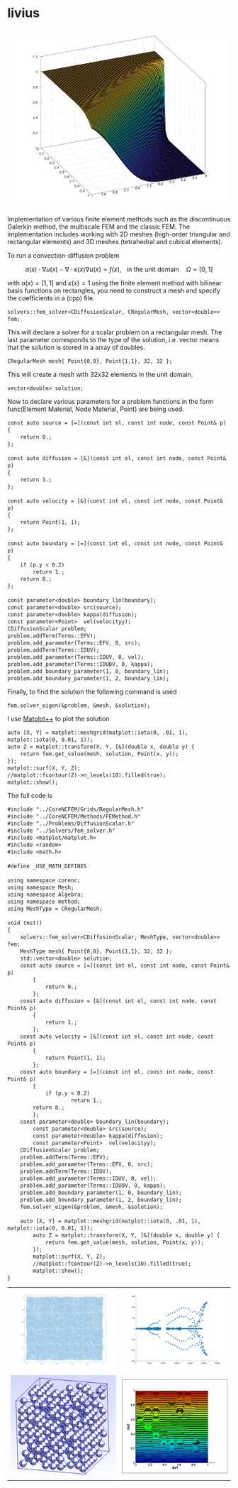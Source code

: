 # livius

![FEM boundary layer](https://raw.githubusercontent.com/aion-synch/livius/refs/heads/master/plotfem.png)

Implementation of various finite element methods such as the discontinuous Galerkin method, the multiscale FEM and the classic FEM.
The implementation includes working with 2D meshes (high-order triangular and rectangular elements) and 3D meshes (tetrahedral and cubical elements).

To run a convection-diffusion problem
```math	
  a(x)\cdot\nabla u(x) - \nabla\cdot\kappa(x)\nabla u(x) = f(x), \mspace{15mu}\text{in the unit domain }\mspace{15mu}\Omega=[0,1]
```
with $a(x)=[1,1]$ and $\kappa(x)=1$ using the finite element method with bilinear basis functions on rectangles, you need to construct a mesh and specify the coefficients in a (cpp) file.
```
solvers::fem_solver<CDiffusionScalar, CRegularMesh, vector<double>> fem;
```
This will declare a solver for a scalar problem on a rectangular mesh. The last parameter corresponds to the type of the solution, i.e. vector<double> means that the solution is stored in a array of doubles.

```	
CRegularMesh mesh{ Point{0,0}, Point{1,1}, 32, 32 };
```
	

This will create a mesh with 32x32 elements in the unit domain.

```
vector<double> solution;
```
	
Now to declare various parameters for a problem functions in the form func(Element Material, Node Material, Point) are being used.

```
const auto source = [=](const int el, const int node, const Point& p)
{
	return 0.;
};

const auto diffusion = [&](const int el, const int node, const Point& p)
{
	return 1.;
};

const auto velocity = [&](const int el, const int node, const Point& p)
{
	return Point(1, 1);
};

const auto boundary = [=](const int el, const int node, const Point& p)
{
	if (p.y < 0.2)
		return 1.;
	return 0.;
};

const parameter<double> boundary_lin(boundary);
const parameter<double> src(source);
const parameter<double> kappa(diffusion);
const parameter<Point>  vel(velocityy);
CDiffusionScalar problem;
problem.addTerm(Terms::EFV);
problem.add_parameter(Terms::EFV, 0, src);
problem.addTerm(Terms::IDUV);
problem.add_parameter(Terms::IDUV, 0, vel);
problem.add_parameter(Terms::IDUDV, 0, kappa);
problem.add_boundary_parameter(1, 0, boundary_lin);
problem.add_boundary_parameter(1, 2, boundary_lin);		
```

Finally, to find the solution the following command is used

```
fem.solver_eigen(&problem, &mesh, &solution);
```
	
I use [Matplot++](https://github.com/alandefreitas/matplotplusplus) to plot the solution

```
auto [X, Y] = matplot::meshgrid(matplot::iota(0, .01, 1), matplot::iota(0, 0.01, 1));
auto Z = matplot::transform(X, Y, [&](double x, double y) {
	return fem.get_value(mesh, solution, Point(x, y));
});
matplot::surf(X, Y, Z);
//matplot::fcontour(Z)->n_levels(10).filled(true);
matplot::show();
```

The full code is


```
#include "../CoreNCFEM/Grids/RegularMesh.h"
#include "../CoreNCFEM/Methods/FEMethod.h"
#include "../Problems/DiffusionScalar.h"
#include "../Solvers/fem_solver.h"
#include <matplot/matplot.h>
#include <random>
#include <math.h>
		
#define _USE_MATH_DEFINES		
		
using namespace corenc;
using namespace Mesh;
using namespace Algebra;
using namespace method;
using MeshType = CRegularMesh;
		
void test()
{
	solvers::fem_solver<CDiffusionScalar, MeshType, vector<double>> fem;
	MeshType mesh{ Point{0,0}, Point{1,1}, 32, 32 };
	std::vector<double> solution;
	const auto source = [=](const int el, const int node, const Point& p)
        {
        	return 0.;
    	};
	const auto diffusion = [&](const int el, const int node, const Point& p)
    	{
        	return 1.;
    	};
	const auto velocity = [&](const int el, const int node, const Point& p)
    	{
        	return Point(1, 1);
    	};
	const auto boundary = [=](const int el, const int node, const Point& p)
    	{
        	if (p.y < 0.2)
            		return 1.;
		return 0.;
    	};
	const parameter<double> boundary_lin(boundary);
    	const parameter<double> src(source);
    	const parameter<double> kappa(diffusion);
    	const parameter<Point>  vel(velocityy);
	CDiffusionScalar problem;
	problem.addTerm(Terms::EFV);
	problem.add_parameter(Terms::EFV, 0, src);
	problem.addTerm(Terms::IDUV);
	problem.add_parameter(Terms::IDUV, 0, vel);
	problem.add_parameter(Terms::IDUDV, 0, kappa);
	problem.add_boundary_parameter(1, 0, boundary_lin);
	problem.add_boundary_parameter(1, 2, boundary_lin);
	fem.solver_eigen(&problem, &mesh, &solution);

	auto [X, Y] = matplot::meshgrid(matplot::iota(0, .01, 1), matplot::iota(0, 0.01, 1));
    	auto Z = matplot::transform(X, Y, [&](double x, double y) {
        	return fem.get_value(mesh, solution, Point(x, y));
    	});
    	matplot::surf(X, Y, Z);
    	//matplot::fcontour(Z)->n_levels(10).filled(true);
    	matplot::show();
}
```

<table width="100%">
  <thead>
  </thead>
  <tbody>
    <tr>
      <td width="50%"><img src="https://raw.githubusercontent.com/aion-synch/livius/refs/heads/master/img/velocity_field.png"/></td>
      <td width="50%"><img src="https://raw.githubusercontent.com/aion-synch/livius/refs/heads/master/img/eig.png"/></td>
    </tr>
<tr>
      <td width="50%"><img src="https://raw.githubusercontent.com/aion-synch/livius/refs/heads/master/img/semi.png"/></td>
      <td width="50%"><img src="https://raw.githubusercontent.com/aion-synch/livius/refs/heads/master/img/full005.png"/></td>
    </tr>  
  </tbody>
</table>
